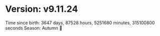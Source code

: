 # Version: v9.11.24
Time since birth: 3647 days, 87528 hours, 5251680 minutes, 315100800 seconds
Season: Autumn 🍁
